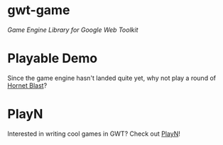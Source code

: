 # gwt-game #
_Game Engine Library for Google Web Toolkit_

# Playable Demo #
Since the game engine hasn't landed quite yet, why not play a round of [Hornet Blast](http://allen-sauer.com/com.allen_sauer.gwt.game.hornetblast.HornetBlast/HornetBlast.html)?

# PlayN #
Interested in writing cool games in GWT? Check out [PlayN](http://code.google.com/p/playn/)!
